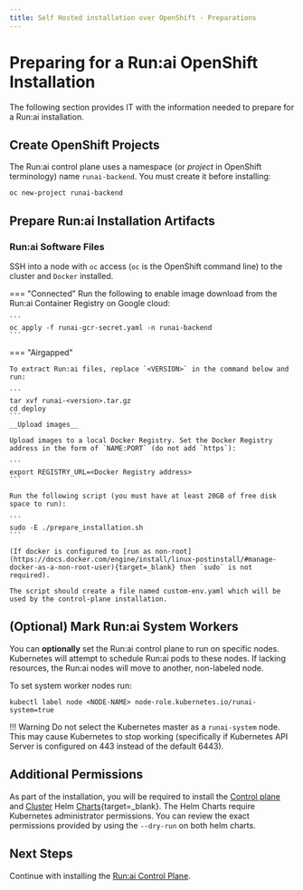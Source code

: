 ```yaml
---
title: Self Hosted installation over OpenShift - Preparations
---
```

# Preparing for a Run:ai OpenShift Installation

The following section provides IT with the information needed to prepare for a Run:ai installation. 


## Create OpenShift Projects

The Run:ai control plane uses a namespace (or _project_ in OpenShift terminology) name `runai-backend`. You must create it before installing:

```
oc new-project runai-backend
```


## Prepare Run:ai Installation Artifacts

### Run:ai Software Files

SSH into a node with `oc` access (`oc` is the OpenShift command line) to the cluster and `Docker` installed.


=== "Connected"
    Run the following to enable image download from the Run:ai Container Registry on Google cloud:

    ```
    oc apply -f runai-gcr-secret.yaml -n runai-backend
    ```

=== "Airgapped" 

    To extract Run:ai files, replace `<VERSION>` in the command below and run: 

    ```
    tar xvf runai-<version>.tar.gz
    cd deploy
    ```
    __Upload images__

    Upload images to a local Docker Registry. Set the Docker Registry address in the form of `NAME:PORT` (do not add `https`):

    ```
    export REGISTRY_URL=<Docker Registry address>
    ```

    Run the following script (you must have at least 20GB of free disk space to run): 

    ```  
    sudo -E ./prepare_installation.sh
    ```

    (If docker is configured to [run as non-root](https://docs.docker.com/engine/install/linux-postinstall/#manage-docker-as-a-non-root-user){target=_blank} then `sudo` is not required).

    The script should create a file named custom-env.yaml which will be used by the control-plane installation.

## (Optional) Mark Run:ai System Workers

You can __optionally__ set the Run:ai control plane to run on specific nodes. Kubernetes will attempt to schedule Run:ai pods to these nodes. If lacking resources, the Run:ai nodes will move to another, non-labeled node.  

To set system worker nodes run:

```
kubectl label node <NODE-NAME> node-role.kubernetes.io/runai-system=true
```
 
!!! Warning
    Do not select the Kubernetes master as a `runai-system` node. This may cause Kubernetes to stop working (specifically if Kubernetes API Server is configured on 443 instead of the default 6443).

## Additional Permissions

As part of the installation, you will be required to install the [Control plane](backend.md) and [Cluster](cluster.md) Helm [Charts](https://helm.sh/){target=_blank}. The Helm Charts require Kubernetes administrator permissions. You can review the exact permissions provided by using the `--dry-run` on both helm charts. 

## Next Steps

Continue with installing the [Run:ai Control Plane](backend.md).
